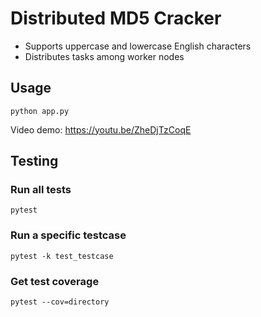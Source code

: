 # Distributed MD5 Cracker

- Supports uppercase and lowercase English characters
- Distributes tasks among worker nodes

## Usage

```shell
python app.py
```

Video demo: https://youtu.be/ZheDjTzCoqE

## Testing

### Run all tests

```shell
pytest
```

### Run a specific testcase

```shell
pytest -k test_testcase
```

### Get test coverage

```shel
pytest --cov=directory
```
